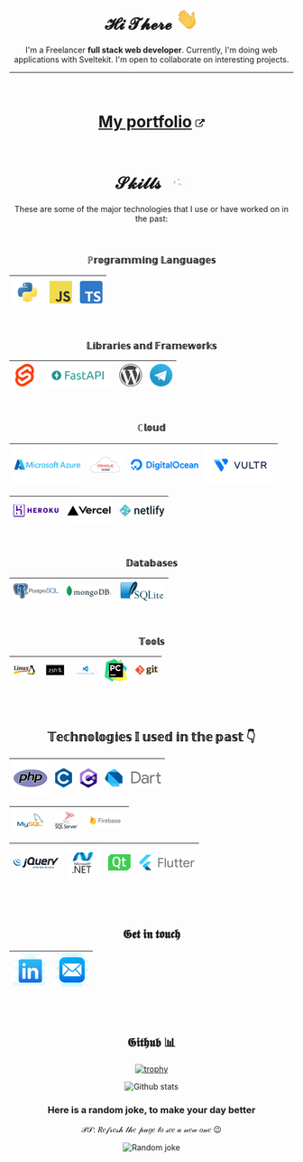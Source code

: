 <div align="center">

# 𝓗𝓲 𝓣𝓱𝓮𝓻𝓮 ![Hi.gif](./i/hi.gif)

I'm a Freelancer **full stack web developer**. Currently, I'm doing web applications with Sveltekit. I'm open to collaborate on interesting projects.

---
<br>

# [My portfolio](https://portfolio.computly.me) ![External link icon](./i/external-link.png)

<br>

# 𝓢𝓴𝓲𝓵𝓵𝓼 ![Juggling.gif](./i/jg.gif)

These are some of the major technologies that I use or have worked on in the past:

<br>

### **ℙ𝕣𝕠𝕘𝕣𝕒𝕞𝕞𝕚𝕟𝕘 𝕃𝕒𝕟𝕘𝕦𝕒𝕘𝕖𝕤**

| ![Python](./i/py.png) | ![Javascript](./i/js.png) | ![Typescript](./i/ts.png) |
| --------------------- | ------------------------- | ------------------------- |

<br>

### **𝕃𝕚𝕓𝕣𝕒𝕣𝕚𝕖𝕤 𝕒𝕟𝕕 𝔽𝕣𝕒𝕞𝕖𝕨𝕠𝕣𝕜𝕤**
| ![Svelte](./i/svelte.png) | ![FastAPI](./i/fastapi.png) | ![Wordpress](./i/wp.png) | ![Telegram bot API](./i/tg.png) |
| ------------------------- | --------------------------- | ------------------------ | ------------------------------- |

<br>

### **ℂ𝕝𝕠𝕦𝕕**

| ![Microsoft Azure](./i/az.png) | ![Oracle cloud](./i/oc.png) | ![Digitalocean](./i/digitalocean.png) | ![Vultr](./i/vultr.png) |
| ------------------------------ | --------------------------- | ------------------------------------- | ----------------------- |

| ![Heroku](./i/heroku.png) | ![Vercel](./i/vc.png) | ![Netlify](./i/netlify.png) |
| ------------------------- | --------------------- | --------------------------- |

<br>

### **𝔻𝕒𝕥𝕒𝕓𝕒𝕤𝕖𝕤**

| ![PostgresQL](./i/postgresql.png) | ![MongoDB](./i/mongo.png) | ![SQLite](./i/sqlite.png) |
| --------------------------------- | ------------------------- | ------------------------- |

<br>

### **𝕋𝕠𝕠𝕝𝕤**

| ![Linux](./i/Linux.jpeg) | ![Zsh](./i/zsh.png) | ![VS Code](./i/vscode.png) | ![PyCharm](./i/pycharm.png) | ![Git](./i/git.png) |
| ------------------------ | ------------------- | -------------------------- | --------------------------- | ------------------- |

<br><br>

## 𝕋𝕖𝕔𝕙𝕟𝕠𝕝𝕠𝕘𝕚𝕖𝕤 𝕀 𝕦𝕤𝕖𝕕 𝕚𝕟 𝕥𝕙𝕖 𝕡𝕒𝕤𝕥 👇
| ![PHP](./i/php.png) | ![C](./i/c.png) | ![C-hashtag 🤪](./i/c-sharp.png) | ![Dart](./i/dart.png) |
| ------------------- | --------------- | ------------------------------- | --------------------- |

| ![Mysql](./i/mysql.png) | ![Microsoft SQL server](./i/mssql.png) | ![Firebase](./i/Firebase.png) |
| ----------------------- | -------------------------------------- | ----------------------------- |

| ![jQuery](./i/jquery.png) | ![Microsoft .Net WPF](./i/dot-net.png) | ![QT](./i/qt.png) | ![Flutter](./i/flutter.png) |
| ------------------------- | -------------------------------------- | ----------------- | --------------------------- |

<br><br>

## 𝕲𝖊𝖙 𝖎𝖓 𝖙𝖔𝖚𝖈𝖍

| [![Linkedin](./i/linkedin.png)](https://www.linkedin.com/in/a3k) | [![Email](./i/mail.png)](mailto://contact@computly.me) |
| ---------------------------------------------------------------- | ------------------------------------------------------ |

<br><br>

## 𝕲𝖎𝖙𝖍𝖚𝖇 📊

[![trophy](https://github-profile-trophy.vercel.app/?username=amr3k&theme=flat&no-bg=true&no-frame=true&row=2&column=3)](https://github.com/amr3k/)

![Github stats](https://github-readme-stats.vercel.app/api?username=amr3k&show_icons=true&theme=great-gatsby&bg_color=135,471B8E,1e024b&include_all_commits=true)


### **Here is a random joke, to make your day better**
𝒫𝒮: 𝑅𝑒𝒻𝓇𝑒𝓈𝒽 𝓉𝒽𝑒 𝓅𝒶𝑔𝑒 𝓉𝑜 𝓈𝑒𝑒 𝒶 𝓃𝑒𝓌 𝑜𝓃𝑒 😉

![Random joke](https://readme-jokes.vercel.app/api?hideBorder&theme=gradientBlue&qColor=%23ffff00&aColor=%23ffffff)

</div>
